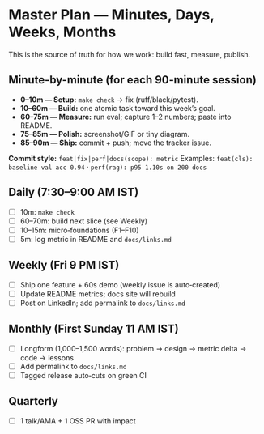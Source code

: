 # Master Plan — Minutes, Days, Weeks, Months

This is the source of truth for how we work: build fast, measure, publish.

## Minute-by-minute (for each 90‑minute session)
- **0–10m — Setup:** `make check` → fix (ruff/black/pytest).
- **10–60m — Build:** one atomic task toward this week’s goal.
- **60–75m — Measure:** run eval; capture 1–2 numbers; paste into README.
- **75–85m — Polish:** screenshot/GIF or tiny diagram.
- **85–90m — Ship:** commit + push; move the tracker issue.

**Commit style:** `feat|fix|perf|docs(scope): metric`
Examples: `feat(cls): baseline val acc 0.94` · `perf(rag): p95 1.10s on 200 docs`

## Daily (7:30–9:00 AM IST)
- [ ] 10m: `make check`
- [ ] 60–70m: build next slice (see Weekly)
- [ ] 10–15m: micro‑foundations (F1–F10)
- [ ] 5m: log metric in README and `docs/links.md`

## Weekly (Fri 9 PM IST)
- [ ] Ship one feature + 60s demo (weekly issue is auto‑created)
- [ ] Update README metrics; docs site will rebuild
- [ ] Post on LinkedIn; add permalink to `docs/links.md`

## Monthly (First Sunday 11 AM IST)
- [ ] Longform (1,000–1,500 words): problem → design → metric delta → code → lessons
- [ ] Add permalink to `docs/links.md`
- [ ] Tagged release auto‑cuts on green CI

## Quarterly
- [ ] 1 talk/AMA + 1 OSS PR with impact
